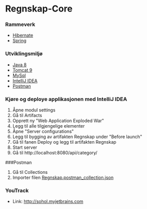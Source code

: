 # Regnskap-Core

### Rammeverk
* [Hibernate](http://hibernate.org/)
* [Spring](https://spring.io/)

### Utviklingsmiljø
* [Java 8](http://www.oracle.com/technetwork/java/javase/downloads/jdk8-downloads-2133151.html)
* [Tomcat 9](https://tomcat.apache.org/download-90.cgi) 
* [MySql](http://dev.mysql.com/downloads/mysql/)
* [IntelliJ IDEA](https://www.jetbrains.com/idea/)
* [Postman](https://www.getpostman.com/)

### Kjøre og deploye applikasjonen med IntelliJ IDEA
1. Åpne modul settings
2. Gå til Artifacts
3. Opprett ny "Web Application Exploded War"
4. Legg til alle tilgjengelige elementer
5. Åpne "Server configurations"
6. Legg til bygging av artifakten Regnskap under "Before launch"
7. Gå til fanen Deploy og legg til artifakten Regnskap
8. Start server
9. Gå til http://localhost:8080/api/category/


###Postman
1. Gå til Collections
2. Importer filen [Regnskap.postman_collection.json](/src/main/resources/config/postman/Regnskap.postman_collection.json)

### YouTrack
* Link: http://sohol.myjetbrains.com